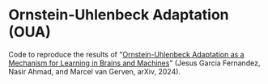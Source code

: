 # Ornstein-Uhlenbeck Adaptation (OUA)

Code to reproduce the results of "[Ornstein-Uhlenbeck Adaptation as a Mechanism for Learning in Brains and Machines]([https://pages.github.com/](https://arxiv.org/abs/2410.13563))" (Jesus Garcia Fernandez, Nasir Ahmad, and Marcel van Gerven, arXiv, 2024).

